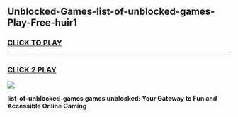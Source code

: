 
## Unblocked-Games-list-of-unblocked-games-Play-Free-huir1
<h3>
<a href="https://premium76.site?title=list-of-unblocked-games&ref=22A">CLICK TO PLAY</a></h3>
<hr>

<h3>
<a href="https://premium76.site?title=list-of-unblocked-games&ref=22A">CLICK 2 PLAY</a>
  
</h3>

<a href="https://premium76.site?title=list-of-unblocked-games&ref=22A"><img src="https://clearcache.store/games.png"></a>


**list-of-unblocked-games games unblocked: Your Gateway to Fun and Accessible Online Gaming**
